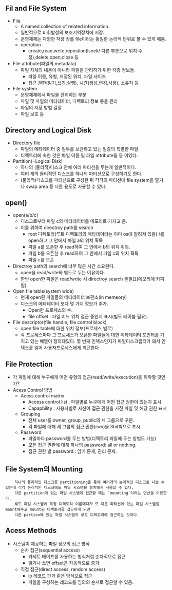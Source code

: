 ## Fil and File System
- File
    - A named collection of related information.
    - 일반적으로 비휘발성의 보조기억장치에 저장.
    - 운영체제는 다양한 저장 장를 file이라는 동일한 논리적 단위로 볼 수 있게 해줌.
    - operation
        - create,read,write,repostion(lseek/ 다른 부분으로 위치 수정),delete,open,close 등
- File attribute(파일의 metadata)
    - 파일 자체의 내용이 아니라 파일을 관리하기 위한 각종 정보들.
        - 파일 이름, 유형, 저장된 위치, 파일 사이즈
        - 접근 권한(읽기,쓰기,실행), 시간(생성,변경,사용), 소유자 등
- File system
    - 운영체제에서 파일을 관리하는 부분
    - 파일 및 파일의 메타데이터, 디렉토리 정보 등을 관리
    - 파일의 저장 방법 결정
    - 파일 보호 등
## Directory and Logical Disk
- Directory file
    - 파일의 메타데이터 중 일부를 보관하고 있는 일종의 특별한 파일.
    - 디렉토리에 속한 것은 파일 이름 및 파일 attribute들 등 이있다.
- Partition(=Logical Disk)
    - 하나의 (물리적)디스크 안에 여러 파티션을 두는게 일반적이다.
    - 여러 개의 물리적인 디스크를 하나의 파티션으로 구성하기도 한다.
    - (물리적)디스크를 파티션으로 구성한 뒤 각각의 파티션에 file system을 깔거나 swap area 등 다른 용도로 사용할 수 있다.
## open()
- open(a/b/c)
    - 디스크로부터 파일 c의 메타데이터를 메모리로 가지고 옴.
    - 이를 위하여 directroy path를 search 
        - root 디렉토리(루트 디렉토리의 메타데이터는 이미 os에 알려져 있음) /를 open하고 그 안에서 파일 a의 위치 획득
        - 파일 a를 오픈한 후 read하여 그 안에서 b의 위치 획득.
        - 파일 b를 
         오픈한 후 read하여 그 안에서 파일 c의 위치 획득
        - 파일 c를 오픈 
- Directroy path의 search에 너무 많은 시간 소요된다.
    - open을 read/write와 별도로 두는 이유이다.
    - 한번 open한 파일은 read/write 시 directroy search 불필요(메모리에 카피됨).
- Open file table(system wide)
    - 현재 open된 파일들의 메타데이터 보관소(in memeory)
    - 디스크의 메타데이터 보다 몇 가지 정보가 추가.
        - Open한 프로세스의 수.
        - file offset : 파일 어느 위치 접근 중인지 표시(별도 테이블 필요).
- File descriptor(file handle, file control block)
    - open file table에 대한 위치 정보(프로세스 별로)
    - 각 프로세스마다 그 프로세스가 오픈한 파일들에 대한 메타데이터 포인터를 가지고 있는 배열이 정의돼있다. 몇 번째 인덱스인지가 파일디스크립터가 돼서 인덱스를 읽어 사용자프로세스에게 리턴한다.
## File Protection
- 각 파일에 대해 누구에게 어떤 유형의 접근(read/write/execution)을 허락할 것인가?
- Acess Control 방법
    - Acess control matrix
        - Access control list : 파일별로 누구에게 어떤 접근 권한이 있는지 표시
        - Capapbility : 사용자별로 자신이 접근 권한을 가진 파일 및 해당 권한 표시
    - Grouping
        - 전체 user를 owner, group, public의 세 그룹으로 구분.
        - 각 파일에 대해 세 그룹의 접근 권한(rwx)을 3bit씩으로 표시.
    - Password
        - 파일마다 password를 두는 방법(디렉토리 파일에 두는 방법도 가능)
        - 모든 접근 권한에 대해 하나의 password: all or nothing.
        - 접근 권한 별 password : 암기 문제, 관리 문제.
## File System의 Mounting


        하나의 물리적인 디스크를 partitioning을 통해 여러개의 논리적인 디스크로 나눌 수 있는데 각각 논리적인 디스크에도 파일 시스템을 설치해서 사용할 수 있다.
        다른 partition에 있는 파일 시스템에 접근할 때는 `mounting`이라는 연산을 이용한다.
        루트 파일 시스템에 특정 디렉토리 이름에다가 또 다른 파티션에 있는 파일 시스템을 mount해주고 mount된 디렉토리를 접근하게 되면 
        다른 partion에 있는 파일 시스템의 루트 디렉토리에 접근하는 것이다.

## Acess Methods
- 시스템이 제공하는 파일 정보의 접근 방식       
    - 순차 접근(sequential access)
        - 카세트 테이프를 사용하는 방식처럼 순차적으로 접근
        - 읽거나 쓰면 offset은 자동적으로 증가
    - 직접 접근(direct access, random access)
        - lp 레코드 판과 같은 방식으로 접근
        - 파일을 구성하는 레코드를 임의의 순서로 접근할 수 있음.
